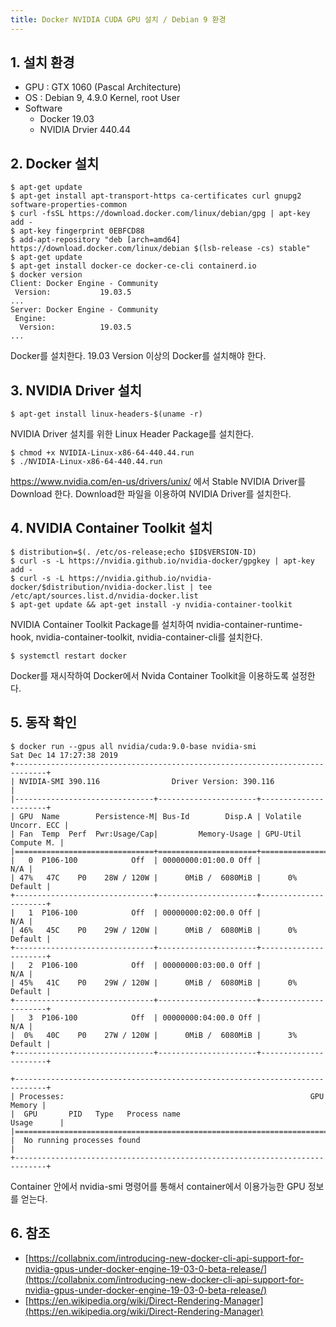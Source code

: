 ```yaml
---
title: Docker NVIDIA CUDA GPU 설치 / Debian 9 환경
---
```


## 1. 설치 환경

* GPU : GTX 1060 (Pascal Architecture)
* OS : Debian 9, 4.9.0 Kernel, root User
* Software
  * Docker 19.03
  * NVIDIA Drvier 440.44

## 2. Docker 설치

```shell
$ apt-get update
$ apt-get install apt-transport-https ca-certificates curl gnupg2 software-properties-common
$ curl -fsSL https://download.docker.com/linux/debian/gpg | apt-key add -
$ apt-key fingerprint 0EBFCD88
$ add-apt-repository "deb [arch=amd64] https://download.docker.com/linux/debian $(lsb-release -cs) stable"
$ apt-get update
$ apt-get install docker-ce docker-ce-cli containerd.io
$ docker version
Client: Docker Engine - Community
 Version:           19.03.5
...
Server: Docker Engine - Community
 Engine:
  Version:          19.03.5
...
```

Docker를 설치한다. 19.03 Version 이상의 Docker를 설치해야 한다.

## 3. NVIDIA Driver 설치

```shell
$ apt-get install linux-headers-$(uname -r)
```

NVIDIA Driver 설치를 위한 Linux Header Package를 설치한다.

```
$ chmod +x NVIDIA-Linux-x86-64-440.44.run 
$ ./NVIDIA-Linux-x86-64-440.44.run
```

https://www.nvidia.com/en-us/drivers/unix/ 에서 Stable NVIDIA Driver를 Download 한다. Download한 파일을 이용하여 NVIDIA Driver를 설치한다.

## 4. NVIDIA Container Toolkit 설치

```
$ distribution=$(. /etc/os-release;echo $ID$VERSION-ID)
$ curl -s -L https://nvidia.github.io/nvidia-docker/gpgkey | apt-key add -
$ curl -s -L https://nvidia.github.io/nvidia-docker/$distribution/nvidia-docker.list | tee /etc/apt/sources.list.d/nvidia-docker.list
$ apt-get update && apt-get install -y nvidia-container-toolkit
```

NVIDIA Container Toolkit Package를 설치하여 nvidia-container-runtime-hook, nvidia-container-toolkit, nvidia-container-cli를 설치한다.

```
$ systemctl restart docker
```

Docker를 재시작하여 Docker에서 Nvida Container Toolkit을 이용하도록 설정한다.

## 5. 동작 확인

```
$ docker run --gpus all nvidia/cuda:9.0-base nvidia-smi
Sat Dec 14 17:27:38 2019
+-----------------------------------------------------------------------------+
| NVIDIA-SMI 390.116                Driver Version: 390.116                   |
|-------------------------------+----------------------+----------------------+
| GPU  Name        Persistence-M| Bus-Id        Disp.A | Volatile Uncorr. ECC |
| Fan  Temp  Perf  Pwr:Usage/Cap|         Memory-Usage | GPU-Util  Compute M. |
|===============================+======================+======================|
|   0  P106-100            Off  | 00000000:01:00.0 Off |                  N/A |
| 47%   47C    P0    28W / 120W |      0MiB /  6080MiB |      0%      Default |
+-------------------------------+----------------------+----------------------+
|   1  P106-100            Off  | 00000000:02:00.0 Off |                  N/A |
| 46%   45C    P0    29W / 120W |      0MiB /  6080MiB |      0%      Default |
+-------------------------------+----------------------+----------------------+
|   2  P106-100            Off  | 00000000:03:00.0 Off |                  N/A |
| 45%   41C    P0    29W / 120W |      0MiB /  6080MiB |      0%      Default |
+-------------------------------+----------------------+----------------------+
|   3  P106-100            Off  | 00000000:04:00.0 Off |                  N/A |
|  0%   40C    P0    27W / 120W |      0MiB /  6080MiB |      3%      Default |
+-------------------------------+----------------------+----------------------+

+-----------------------------------------------------------------------------+
| Processes:                                                       GPU Memory |
|  GPU       PID   Type   Process name                             Usage      |
|=============================================================================|
|  No running processes found                                                 |
+-----------------------------------------------------------------------------+
```

Container 안에서 nvidia-smi 명령어를 통해서 container에서 이용가능한 GPU 정보를 얻는다.

## 6. 참조

* [https://collabnix.com/introducing-new-docker-cli-api-support-for-nvidia-gpus-under-docker-engine-19-03-0-beta-release/](https://collabnix.com/introducing-new-docker-cli-api-support-for-nvidia-gpus-under-docker-engine-19-03-0-beta-release/)
* [https://en.wikipedia.org/wiki/Direct-Rendering-Manager](https://en.wikipedia.org/wiki/Direct-Rendering-Manager)